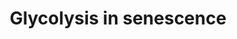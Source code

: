 ---
annotations:
- id: PW:0000002
  parent: classic metabolic pathway
  type: Pathway Ontology
  value: classic metabolic pathway
- id: PW:0000640
  parent: classic metabolic pathway
  type: Pathway Ontology
  value: glycolysis pathway
- id: PW:0000277
  parent: regulatory pathway
  type: Pathway Ontology
  value: cellular senescence pathway
authors:
- WayanM0
- AlexanderPico
- Egonw
- Fehrhart
- Eweitz
description: Glycolysis appears to be upregulated in most senescent phenotypes. This
  is hypothesized to match with the increased need for proteins and lipids needed
  for senescence-associated events such as extracellular secretions (SASP) and cell
  enlargement (Wiley & Campisi, 2016). It is also supposed to cause an increase in
  NF-κB signalling and cause inflammatory cascades associated with senescence. Glycolysis
  is also responsible for increased lactate production by producing pyruvate, along
  with several other mechanisms including upregulated lactate dehydrogenase (LDHA),
  pyruvate kinase (PKM), serinolysis and glutaminolysis. Pyruvate kinase (PKM) is
  responsible for the last conversion step of glycolysis, producing pyruvate. The
  enzyme is upregulated in replicative senescence and leads to increased TCA activity
  and oxygen consumption rate (Sabbatinelli et al., 2019). Findings were similar in
  another study on oncogene-induced senescence (OIS) (Dörr et al., 2013). PKM is also
  thought to increase lactate production indirectly (Zwerschke et al., 2003). In parallel,
  lactate dehydrogenase (LDHA) is also upregulated, which leads to this increase in
  lactate levels in senescent cells. Senescence induced by oncogenes also has an impact
  on serinolysis and glutaminolysis. These are processes in which serine and glutamine
  are consumed to produce energy. They usually take place in tumour cells as an alternative
  source of energy, and produce lactate (among others) as a by-product. It has been
  found that both processes are increased in OIS, and lead to increases in lactate
  levels (Mazurek et al., 2001). Such increased levels of lactate lead to several
  events associated with senescence, such as tumorigenesis, wound healing and evasion
  from immune responses (Nacarelli & Sell, 2017).   The upregulation of several glycolytic
  enzymes seems to mediate increased glycolysis in various types of induced senescence.
  Depending on the stimulus, various proteins and genes influence glycolytic rates.
  For example, in irradiation-induced senescence, this effect seems to be mediated
  by AMPK activation and NF-kB signalling (Nacarelli & Sell, 2017). Similarly, in
  OIS, the retinoblastoma protein appears to upregulate glycolytic genes (Nacarelli
  & Sell, 2017). The very important p53 is known to be a central mediator of senescence,
  due to its role in cell cycle regulation. It has been found to negatively affect
  glycolysis (Gu et al., 2018). However it also has an indirect positive effect on
  it, by activating G6PDH in stressed cells (Jiang et al., 2011). TP53 is therefore
  thought to have a regulatory role on glycolysis and is interesting in the context
  of senescence.  While most glycolytic enzymes are upregulated (Zwerschke et al.,
  2003), GAPDH seems to decrease. This may partially be explained by the sensitivity
  of the enzyme to oxidative stress.
last-edited: 2021-12-10
ndex: 5977579a-8b75-11eb-9e72-0ac135e8bacf
organisms:
- Homo sapiens
redirect_from:
- /index.php/Pathway:WP5049
- /instance/WP5049
- /instance/WP5049_rr120508
revision: r120508
schema-jsonld:
- '@context': https://schema.org/
  '@id': https://wikipathways.github.io/pathways/WP5049.html
  '@type': Dataset
  creator:
    '@type': Organization
    name: WikiPathways
  description: Glycolysis appears to be upregulated in most senescent phenotypes.
    This is hypothesized to match with the increased need for proteins and lipids
    needed for senescence-associated events such as extracellular secretions (SASP)
    and cell enlargement (Wiley & Campisi, 2016). It is also supposed to cause an
    increase in NF-κB signalling and cause inflammatory cascades associated with senescence.
    Glycolysis is also responsible for increased lactate production by producing pyruvate,
    along with several other mechanisms including upregulated lactate dehydrogenase
    (LDHA), pyruvate kinase (PKM), serinolysis and glutaminolysis. Pyruvate kinase
    (PKM) is responsible for the last conversion step of glycolysis, producing pyruvate.
    The enzyme is upregulated in replicative senescence and leads to increased TCA
    activity and oxygen consumption rate (Sabbatinelli et al., 2019). Findings were
    similar in another study on oncogene-induced senescence (OIS) (Dörr et al., 2013).
    PKM is also thought to increase lactate production indirectly (Zwerschke et al.,
    2003). In parallel, lactate dehydrogenase (LDHA) is also upregulated, which leads
    to this increase in lactate levels in senescent cells. Senescence induced by oncogenes
    also has an impact on serinolysis and glutaminolysis. These are processes in which
    serine and glutamine are consumed to produce energy. They usually take place in
    tumour cells as an alternative source of energy, and produce lactate (among others)
    as a by-product. It has been found that both processes are increased in OIS, and
    lead to increases in lactate levels (Mazurek et al., 2001). Such increased levels
    of lactate lead to several events associated with senescence, such as tumorigenesis,
    wound healing and evasion from immune responses (Nacarelli & Sell, 2017).   The
    upregulation of several glycolytic enzymes seems to mediate increased glycolysis
    in various types of induced senescence. Depending on the stimulus, various proteins
    and genes influence glycolytic rates. For example, in irradiation-induced senescence,
    this effect seems to be mediated by AMPK activation and NF-kB signalling (Nacarelli
    & Sell, 2017). Similarly, in OIS, the retinoblastoma protein appears to upregulate
    glycolytic genes (Nacarelli & Sell, 2017). The very important p53 is known to
    be a central mediator of senescence, due to its role in cell cycle regulation.
    It has been found to negatively affect glycolysis (Gu et al., 2018). However it
    also has an indirect positive effect on it, by activating G6PDH in stressed cells
    (Jiang et al., 2011). TP53 is therefore thought to have a regulatory role on glycolysis
    and is interesting in the context of senescence.  While most glycolytic enzymes
    are upregulated (Zwerschke et al., 2003), GAPDH seems to decrease. This may partially
    be explained by the sensitivity of the enzyme to oxidative stress.
  keywords:
  - AMPK
  - Aldolase
  - Enolase
  - G6PD
  - GAPDH
  - Glutamine
  - Hexokinase
  - LDHA
  - Lactate
  - Lipids
  - PGK1
  - PGM
  - PKM
  - Proteins
  - Pyruvate
  - Pyruvate kinase
  - RB1
  - Serine
  - TP53
  license: CC0
  name: Glycolysis in senescence
seo: CreativeWork
title: Glycolysis in senescence
wpid: WP5049
---